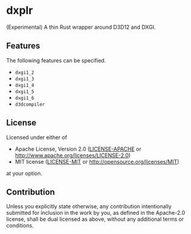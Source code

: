 # dxplr

(Experimental) A thin Rust wrapper around D3D12 and DXGI.

## Features

The following features can be specified.

* `dxgi1_2`
* `dxgi1_3`
* `dxgi1_4`
* `dxgi1_5`
* `dxgi1_6`
* `d3dcompiler`

## License

Licensed under either of

 * Apache License, Version 2.0
   ([LICENSE-APACHE](LICENSE-APACHE) or http://www.apache.org/licenses/LICENSE-2.0)
 * MIT license
   ([LICENSE-MIT](LICENSE-MIT) or http://opensource.org/licenses/MIT)

at your option.

## Contribution

Unless you explicitly state otherwise, any contribution intentionally submitted
for inclusion in the work by you, as defined in the Apache-2.0 license, shall be
dual licensed as above, without any additional terms or conditions.
